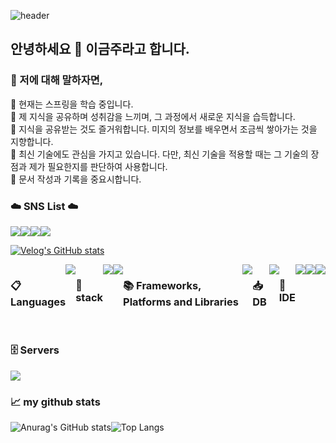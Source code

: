 ![header](https://capsule-render.vercel.app/api?type=slice&color=auto&height=300&section=header&text=GoldenPearls'%20Journal🎈&fontSize=40)
## 안녕하세요 👋 이금주라고 합니다.

 ###  👻 저에 대해 말하자면, </br>
🌱 현재는 스프링을 학습 중입니다. </br> 
🐾 제 지식을 공유하며 성취감을 느끼며, 그 과정에서 새로운 지식을 습득합니다. </br>
🐾 지식을 공유받는 것도 즐거워합니다. 미지의 정보를 배우면서 조금씩 쌓아가는 것을 지향합니다. </br>
🐾 최신 기술에도 관심을 가지고 있습니다. 다만, 최신 기술을 적용할 때는 그 기술의 장점과 제가 필요한지를 판단하여 사용합니다. </br>
🐾 문서 작성과 기록을 중요시합니다.</br>

<h3> ☁️ SNS List ☁️</h3>
<div style="display: flex; flex-direction: row; ">
   <!--Notion-->
<a href="https://www.notion.so/bogi-sister-s-a-leisurely-walk-bf9084358fd74367b24c9079a4226008?pvs=4">
   <img src="https://img.shields.io/badge/ Notion-000000?style=flat-square&logo=Notion&logoColor=white&https://www.notion.so/bogi-sister-s-a-leisurely-walk-bf9084358fd74367b24c9079a4226008?pvs=4" />
 
  <!--Git Hub-->     
<a href="https://github.com/GoldenPearls">
   <img src="https://img.shields.io/badge/github-181717?style=flat-square&logo=github&logoColor=white&https://github.com/GoldenPearls" /></a>  
   
   <!--Velog-->     
<a href="https://velog.io/@prettylee620">
   <img src="https://img.shields.io/badge/Velog-20C997?style=flat-square&logo=Velog&logoColor=white&https://velog.io/@prettylee620" /></a>

<!-- twitter -->
<a href="https://twitter.com/mellona01">
<img src="https://img.shields.io/badge/Twitter-%231DA1F2.svg?style=flat-square&logo=Twitter&logoColor=white" /></a>
   
</div>
 
[![Velog's GitHub stats](https://velog-readme-stats.vercel.app/api?name=prettylee620&color=dark)](https://velog.io/@prettylee620)   

<div style="display: flex; flex-direction: row;">

### 📋 Languages
<img src="https://img.shields.io/badge/java-%23ED8B00.svg?style=for-the-badge&logo=openjdk&logoColor=white">
   
   ### 🔑 stack
<!--Github-->
<img src="https://img.shields.io/badge/github-181717?style=for-the-badge&logo=github&logoColor=white">

<!--Git -->
<img src="https://img.shields.io/badge/git-F05032?style=for-the-badge&logo=git&logoColor=white">

   ### 📚 Frameworks, Platforms and Libraries
   <a href="https://github.com/GoldenPearls/SpringEx/tree/master">
   <img src="https://img.shields.io/badge/spring-%236DB33F.svg?style=for-the-badge&logo=spring&logoColor=white"></a>

   ### 📥 DB
<!--MariaDB-->
<img src="https://img.shields.io/badge/MariaDB-003545?style=for-the-badge&logo=mariadb&logoColor=white">

 ### 🔨 IDE
<!-- 이클립스 -->
<img src="https://img.shields.io/badge/Eclipse-FE7A16.svg?style=for-the-badge&logo=Eclipse&logoColor=white">

<img src="https://img.shields.io/badge/IntelliJIDEA-000000.svg?style=for-the-badge&logo=intellij-idea&logoColor=white">
<a href="https://github.com/GoldenPearls/androidprogramming">
<img src="https://img.shields.io/badge/Android%20Studio-3DDC84.svg?style=for-the-badge&logo=android-studio&logoColor=white"></a>

</div>
   
</br>

### 🗄️ Servers
<img src="https://img.shields.io/badge/apache-%23D42029.svg?style=for-the-badge&logo=apache&logoColor=white">

### 📈 my github stats 
<div style="display: flex;">
  <img src="https://github-readme-stats.vercel.app/api?username=GoldenPearls&show_icons=true&theme=cobalt" alt="Anurag's GitHub stats" 
       />
  <img src="https://github-readme-stats.vercel.app/api/top-langs/?username=GoldenPearls" alt="Top Langs" />
</div>

<!--
**kkum-yem/kkum-yem** is a ✨ _special_ ✨ repository because its `README.md` (this file) appears on your GitHub profile.

Here are some ideas to get you started:

- 🔭 I’m currently working on ...
- 🌱 I’m currently learning ...
- 👯 I’m looking to collaborate on ...
- 🤔 I’m looking for help with ...
- 💬 Ask me about ...
- 📫 How to reach me: ...
- 😄 Pronouns: ...
- ⚡ Fun fact: ...
-->
